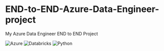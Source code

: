 # END-to-END-Azure-Data-Engineer-project
My Azure Data Engineer END to END Project


![Azure](https://img.shields.io/badge/Azure-0078D4?style=flat&logo=microsoft-azure)
![Databricks](https://img.shields.io/badge/Databricks-FF3621?style=flat&logo=databricks)
![Python](https://img.shields.io/badge/Python-3776AB?style=flat&logo=python)
